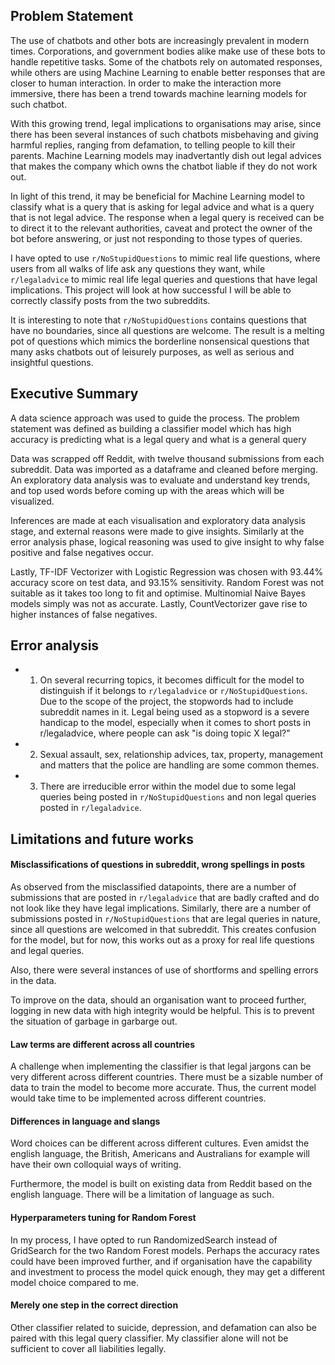 ## Problem Statement

The use of chatbots and other bots are increasingly prevalent in modern times. Corporations, and government bodies alike make use of these bots to handle repetitive tasks. Some of the chatbots rely on automated responses, while others are using Machine Learning to enable better responses that are closer to human interaction. In order to make the interaction more immersive, there has been a trend towards machine learning models for such chatbot. 

With this growing trend, legal implications to organisations may arise, since there has been several instances of such chatbots misbehaving and giving harmful replies, ranging from defamation, to telling people to kill their parents. Machine Learning models may inadvertantly dish out legal advices that makes the company which owns the chatbot liable if they do not work out.

In light of this trend, it may be beneficial for Machine Learning model to classify what is a query that is asking for legal advice and what is a query that is not legal advice. The response when a legal query is received can be to direct it to the relevant authorities, caveat and protect the owner of the bot before answering, or just not responding to those types of queries.

I have opted to use `r/NoStupidQuestions` to mimic real life questions, where users from all walks of life ask any questions they want, while `r/legaladvice` to mimic real life legal queries and questions that have legal implications. This project will look at how successful I will be able to correctly classify posts from the two subreddits.

It is interesting to note that `r/NoStupidQuestions` contains questions that have no boundaries, since all questions are welcome. The result is a melting pot of questions which mimics the borderline nonsensical questions that many asks chatbots out of leisurely purposes, as well as serious and insightful questions.


## Executive Summary
A data science approach was used to guide the process. The problem statement was defined as building a classifier model which has high accuracy is predicting what is a legal query and what is a general query

Data was scrapped off Reddit, with twelve thousand submissions from each subreddit. Data was imported as a dataframe and cleaned before merging. An exploratory data analysis was to evaluate and understand key trends, and top used words before coming up with the areas which will be visualized. 

Inferences are made at each visualisation and exploratory data analysis stage, and external reasons were made to give insights. Similarly at the error analysis phase, logical reasoning was used to give insight to why false positive and false negatives occur.

Lastly, TF-IDF Vectorizer with Logistic Regression was chosen with 93.44% accuracy score on test data, and 93.15% sensitivity. Random Forest was not suitable as it takes too long to fit and optimise. Multinomial Naive Bayes models simply was not as accurate. Lastly, CountVectorizer gave rise to higher instances of false negatives.

## Error analysis
- 1) On several recurring topics, it becomes difficult for the model to distinguish if it belongs to `r/legaladvice` or `r/NoStupidQuestions`. Due to the scope of the project, the stopwords had to include subreddit names in it. Legal being used as a stopword is a severe handicap to the model, especially when it comes to short posts in r/legaladvice, where people can ask "is doing topic X legal?"

- 2) Sexual assault, sex, relationship advices, tax, property, management and matters that the police are handling are some common themes.

- 3) There are irreducible error within the model due to some legal queries being posted in `r/NoStupidQuestions` and non legal queries posted in `r/legaladvice`.

## Limitations and future works
#### Misclassifications of questions in subreddit, wrong spellings in posts
As observed from the misclassified datapoints, there are a number of submissions that are posted in `r/legaladvice` that are badly crafted and do not look like they have legal implications. Similarly, there are a number of submissions posted in `r/NoStupidQuestions` that are legal queries in nature, since all questions are welcomed in that subreddit. This creates confusion for the model, but for now, this works out as a proxy for real life questions and legal queries. 

Also, there were several instances of use of shortforms and spelling errors in the data.

To improve on the data, should an organisation want to proceed further, logging in new data with high integrity would be helpful. This is to prevent the situation of garbage in garbarge out.

#### Law terms are different across all countries
A challenge when implementing the classifier is that legal jargons can be very different across different countries. There must be a sizable number of data to train the model to become more accurate. Thus, the current model would take time to be implemented across different countries.

#### Differences in language and slangs
Word choices can be different across different cultures. Even amidst the english language, the British, Americans and Australians for example will have their own colloquial ways of writing.

Furthermore, the model is built on existing data from Reddit based on the english language. There will be a limitation of language as such. 

#### Hyperparameters tuning for Random Forest
In my process, I have opted to run RandomizedSearch instead of GridSearch for the two Random Forest models. Perhaps the accuracy rates could have been improved further, and if organisation have the capability and investment to process the model quick enough, they may get a different model choice compared to me.

#### Merely one step in the correct direction
Other classifier related to suicide, depression, and defamation can also be paired with this legal query classifier. My classifier alone will not be sufficient to cover all liabilities legally.





